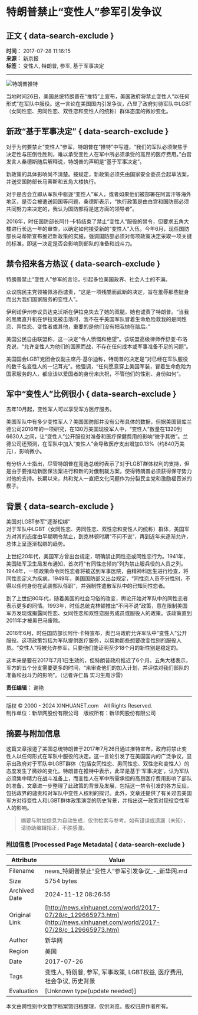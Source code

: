 # 特朗普禁止“变性人”参军引发争议

## 正文 { data-search-exclude }


**时间：** 2017-07-28 11:16:15  
**来源：** 新京报  
**标签：** 变性人, 特朗普, 参军, 基于军事决定

---

![特朗普推特](http://www.newsimg.cn/xl2017/images/net_logo.png)

当地时间26日，美国总统特朗普在“推特”上宣布，美国政府将禁止变性人“以任何形式”在军队中服役。这一言论在美国国内引发争议，凸显了政府对待军队中LGBT（女同性恋、男同性恋、双性恋和变性人的统称）群体态度的微妙变化。

## **新政“基于军事决定”** { data-search-exclude }

对于为何要禁止“变性人”参军，特朗普在“推特”中写道，“我们的军队必须聚焦于决定性与压倒性胜利，难以承受变性人在军中所必须承受的高昂的医疗费用。”白宫发言人桑德斯随后解释说，特朗普的声明是“基于军事决定”。

新政策的具体影响尚不清楚。按规定，新政策必须先由国家安全委员会起草法案，并送交国防部长马蒂斯和五角大楼执行。

对于是否会立即从军队中驱逐“变性人”军人，或者如果他们被部署在阿富汗等海外地区，是否会被遣送回国等问题，桑德斯表示，“执行政策是由白宫和国防部必须共同努力来决定的，我认为国防部将是这方面的领导者”。

2016年，时任国防部长阿什·卡特结束了禁止“变性人”服役的禁令，但要求五角大楼进行长达一年的审查，以确定如何接受新的“变性人”入伍。今年6月，现任国防部长马蒂斯宣布推迟新政策的实施，强调国防部必须对每项政策决定采取一项关键的标准，即这一决定是否会影响到部队的准备和战斗力。

## **禁令招来各方热议** { data-search-exclude }

特朗普禁止“变性人”参军的言论，引起多位美国政界、社会人士的不满。

众议院民主党领袖佩洛西谴责，“这是一项残酷而武断的决定，旨在羞辱那些挺身而出为我们国家服务的变性人”。

伊利诺伊州参议员达克沃斯在伊拉克失去了她的双腿，她也谴责了特朗普。“当我的黑鹰直升机在伊拉克被击落时，我不在乎美国军队冒着生命危险救我的是同性恋、异性恋、变性者或其他，重要的是他们没有把我抛在脑后。”

美国公民自由联盟称，这一决定“令人愤慨和绝望”。该联盟高级律师乔舒亚·布洛克说，“允许变性人为他们的国家而战，不存在任何成本或军事准备不足的问题”。

美国国会LGBT党团会议副主席丹·基尔迪称，特朗普的决定是“对已经在军队服役的数千名变性人的一记耳光”。他强调，“任何愿意穿上美国军装，冒着生命危险为国家服务的人，都应该以爱国者的身份来庆祝，不管他们的性别、身份如何”。

## **军中“变性人”比例很小** { data-search-exclude }

去年10月起，变性军人可以享受军方医疗服务。

美国军队中有多少变性军人？美国国防部并没有公布具体的数据，但据美国智库兰德公司2016年的一项研究，在130万美国现役军人中，“变性人”数量在1320到6630人之间，让“变性人”公开服役对准备和医疗保健费用的影响“微乎其微”。兰德公司还预测，在军队中加入“变性人”会导致医疗支出增加0.13%（约840万美元），影响微小。

有分析人士指出，尽管特朗普在竞选总统时表示了对于LGBT群体权利的支持，但是由于要推动新医保法案进行和新的对俄制裁方案，使得特朗普必须获得保守势力对他的支持。长期以来，共和党人一直把文化问题作为分裂民主党和激励福音派的楔子。

## **背景** { data-search-exclude }

美国对LGBT参军“逐渐松绑”  
对于军队中LGBT（女同性恋、男同性恋、双性恋和变性人的统称）群体，美国军方对其的态度由早期明令禁止，到克林顿时期“不问不说”，再到近年来逐渐允许，总体上呈逐渐松绑的趋势。

上世纪20年代，美国军方曾出台规定，明确禁止同性恋或同性恋行为。1941年，美国陆军卫生局发布通知，首次将“有同性恋倾向”列为禁止服兵役的人员之列。1944年，一项政策命令同性恋者将被送到军事医院，由精神科医生进行检查，将同性恋定义为疾病。1949年，美国国防部又出台规定，“同性恋人员不分性别，不得以任何身份在武装部队任职”，并强制性遣散军队中的已知同性恋者。

到了上世纪80年代，随着美国的社会习俗的改变，舆论开始对军队中的同性恋者表示更多的同情。1993年，时任总统克林顿推出“不问不说”政策，意在限制美国军方发现或揭露同性恋、女同性恋和双性恋服务成员或服役人的政策。该政策直到2011年才被奥巴马废除。

2016年6月，时任国防部长阿什·卡特宣布，奥巴马政府允许军队中“变性人”公开服役。这项政策包括为军队提供医疗服务，以帮助那些想要改变性别的服役人员。“变性人”将被允许参军，只要他们能证明至少18个月的新性别是稳定的。

这本来是要在2017年7月1日生效的，但特朗普政府推迟了6个月。五角大楼表示，军方的五个分支需要更多的时间，“来审查他们的加入计划，并评估对我们部队的准备和战斗力的影响”。（记者许仁昌 实习生周沙雷）

**责任编辑：** 谢艳

--- 

版权 © 2000 - 2024 XINHUANET.com　All Rights Reserved.  
制作单位：新华网股份有限公司　版权所有：新华网股份有限公司

## 摘要与附加信息

<!-- tcd_abstract -->
这篇文章报道了美国总统特朗普于2017年7月26日通过推特宣布，政府将禁止变性人以任何形式在军队中服役的决定。这一言论引发了在美国国内的广泛争议，显示出政府对于军队中LGBT群体（包括女同性恋、男同性恋、双性恋和变性人）的态度发生了微妙的变化。特朗普在推特中表示，此举是基于‘军事决定’，认为军队必须集中精力在战斗准备上，而变性人在军中所需承担的高昂医疗费用影响了部队的准备。文章进一步整理了此政策的背景及发展，包括这一禁令引发的各方反应，包括政界的谴责和对军队中变性人权利的探讨。此外，文章还提供了有关过去美国军方对待变性人和LGBT群体政策演变的历史背景，并指出这一政策对现役变性军人的影响。
<!-- tcd_abstract_end -->

> 摘要与附加信息为自动生成，仅供检索与参考。如有错误或遗漏（未知），请协助编辑指正，不胜感激。

### 附加信息 [Processed Page Metadata] { data-search-exclude }

| Attribute       | Value                                  |
|-----------------|----------------------------------------|
| Filename        | news_特朗普禁止“变性人”参军引发争议_-_新华网.md                             |
| Size            | 5754 bytes                           |
| Archived Date   | 2024-11-12 08:26:55                             |
| Original Link   | [http://news.xinhuanet.com/world/2017-07/28/c_129665973.htm](http://news.xinhuanet.com/world/2017-07/28/c_129665973.htm)                       |
| Author          | 新华网                               |
| Region          | 美国                               |
| Date            | 2017-07-26                                 |
| Tags            | 变性人, 特朗普, 参军, 军事政策, LGBT权益, 医疗费用, 社会争议, 历史背景                                 |
| Evaluation            | [Unknown type(update needed)]                                 |
<!-- tcd_table_end -->

本文由跨性别中文数字档案馆归档整理，仅供浏览。版权归原作者所有。
